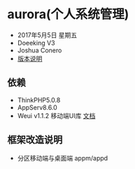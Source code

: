 # aurora(个人系统管理)
- 2017年5月5日 星期五
- Doeeking V3
- Joshua Conero
- [版本说明](./Version.md)

## 依赖
- ThinkPHP5.0.8
- AppServ8.6.0
- Weui v1.1.2   移动端UI库     [文档](https://github.com/weui/weui/wiki)



## 框架改造说明
- 分区移动端与桌面端 appm/appd

